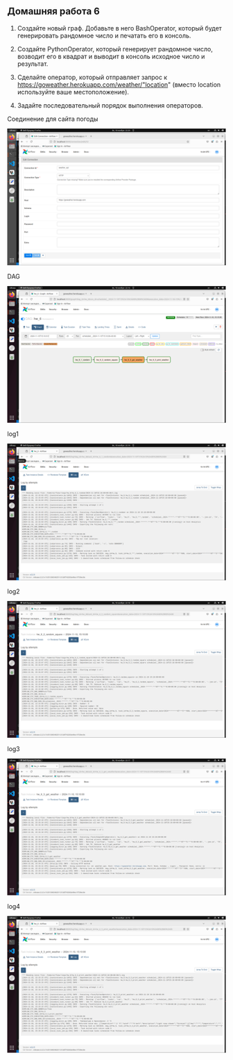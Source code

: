 ## Домашняя работа 6

1. Создайте новый граф. Добавьте в него BashOperator, который будет генерировать рандомное число и печатать его в
консоль.

2. Создайте PythonOperator, который генерирует рандомное число, возводит его в квадрат и выводит в консоль исходное число и результат.

3. Сделайте оператор, который отправляет запрос к https://goweather.herokuapp.com/weather/"location" (вместо location используйте ваше местоположение).

4. Задайте последовательный порядок выполнения операторов.

Соединение для сайта погоды

![API](weather_api.png)

DAG

![DAG](dag.png)

log1

![log1](log1.png)

log2

![log1](log2.png)

log3

![log1](log3.png)

log4

![log1](log4.png)
